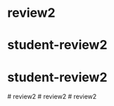 # review2
# student-review2
# student-review2
#   r e v i e w 2  
 #   r e v i e w 2  
 #   r e v i e w 2  
 